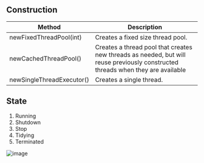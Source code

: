 ## Construction ##
|Method|Description|
|----|-----|
| newFixedThreadPool(int)       |    Creates a fixed size thread pool. |
| newCachedThreadPool()          |   Creates a thread pool that creates new threads as needed, but will reuse previously constructed threads when they are available|    
|newSingleThreadExecutor() |       Creates a single thread. |     

## State ##

1. Running
2. Shutdown
3. Stop
4. Tidying
5. Terminated

![image](https://user-images.githubusercontent.com/30572980/149084743-9078114a-77de-4959-8ecb-b3f3cfb13a12.png)

